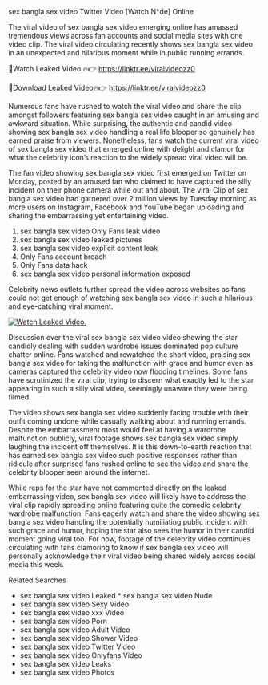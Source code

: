 ﻿sex bangla sex video Twitter Video [Watch N*de] Online

The viral video of ﻿sex bangla sex video emerging online has amassed tremendous views across fan accounts and social media sites with one video clip. The viral video circulating recently shows ﻿sex bangla sex video in an unexpected and hilarious moment while in public running errands. 

🔴Watch Leaked Video 🔥👉  https://linktr.ee/viralvideozz0 

🔴Download Leaked Video🔥👉  https://linktr.ee/viralvideozz0 

Numerous fans have rushed to watch the viral video and share the clip amongst followers featuring ﻿sex bangla sex video caught in an amusing and awkward situation. While surprising, the authentic and candid video showing ﻿sex bangla sex video handling a real life blooper so genuinely has earned praise from viewers. Nonetheless, fans watch the current viral video of ﻿sex bangla sex video that emerged online with delight and clamor for what the celebrity icon’s reaction to the widely spread viral video will be.

The fan video showing ﻿sex bangla sex video first emerged on Twitter on Monday, posted by an amused fan who claimed to have captured the silly incident on their phone camera while out and about. The viral Clip of ﻿sex bangla sex video had garnered over 2 million views by Tuesday morning as more users on Instagram, Facebook and YouTube began uploading and sharing the embarrassing yet entertaining video. 

1. ﻿sex bangla sex video Only Fans leak video
2. ﻿sex bangla sex video leaked pictures
3. ﻿sex bangla sex video explicit content leak
4. Only Fans account breach
5. Only Fans data hack
6. ﻿sex bangla sex video personal information exposed

Celebrity news outlets further spread the video across websites as fans could not get enough of watching ﻿sex bangla sex video in such a hilarious and eye-catching viral moment. 

[![Watch Leaked Video.](https://miro.medium.com/v2/resize:fit:828/format:webp/1*cilzJN44JGOrTw9NJCrNHA.gif "Watch Leaked Video")](https://linktr.ee/viralvideozz0)

Discussion over the viral ﻿sex bangla sex video video showing the star candidly dealing with sudden wardrobe issues dominated pop culture chatter online. Fans watched and rewatched the short video, praising ﻿sex bangla sex video for taking the malfunction with grace and humor even as cameras captured the celebrity video now flooding timelines. Some fans have scrutinized the viral clip, trying to discern what exactly led to the star appearing in such a silly viral video, seemingly unaware they were being filmed.

The video shows ﻿sex bangla sex video suddenly facing trouble with their outfit coming undone while casually walking about and running errands. Despite the embarrassment most would feel at having a wardrobe malfunction publicly, viral footage shows ﻿sex bangla sex video simply laughing the incident off themselves. It is this down-to-earth reaction that has earned ﻿sex bangla sex video such positive responses rather than ridicule after surprised fans rushed online to see the video and share the celebrity blooper seen around the internet.  

While reps for the star have not commented directly on the leaked embarrassing video, ﻿sex bangla sex video will likely have to address the viral clip rapidly spreading online featuring quite the comedic celebrity wardrobe malfunction. Fans eagerly watch and share the video showing ﻿sex bangla sex video handling the potentially humiliating public incident with such grace and humor, hoping the star also sees the humor in their candid moment going viral too. For now, footage of the celebrity video continues circulating with fans clamoring to know if ﻿sex bangla sex video will personally acknowledge their viral video being shared widely across social media this week.

Related Searches
* ﻿sex bangla sex video Leaked
﻿* sex bangla sex video Nude
* ﻿sex bangla sex video Sexy Video
* ﻿sex bangla sex video xxx Video
* ﻿sex bangla sex video Porn
* ﻿sex bangla sex video Adult Video
* ﻿sex bangla sex video Shower Video
* ﻿sex bangla sex video Twitter Video
* ﻿sex bangla sex video Onlyfans Video
* ﻿sex bangla sex video Leaks
* ﻿sex bangla sex video Photos